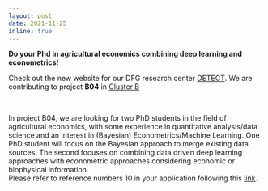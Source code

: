 ```yaml
---
layout: post
date: 2021-11-25
inline: true
---
```


<b>Do your Phd in agricultural economics combining deep learning and econometrics!</b>
<br>

Check out the new website for our DFG research center <a href="https://www.lf.uni-bonn.de/en/research/crc-detect">DETECT</a>. We are contributing to project <b>B04</b> in <a href="https://www.lf.uni-bonn.de/en/research/crc-detect/crc-structure/cluster-b/cluster-b-projects">Cluster B</a>  

<br>

In project B04, we are looking for two PhD students in the field of agricultural economics, with some experience in quantitative analysis/data science and an interest in (Bayesian) Econometrics/Machine Learning. One PhD student will focus on the Bayesian approach to merge existing data sources. The second focuses on combining data driven deep learning approaches with econometric approaches considering economic or biophysical information.
<br>
Please refer to reference numbers 10 in your application following this <a href="http://www.earthworks-jobs.com/climate/bonn22012.html">link</a>.
